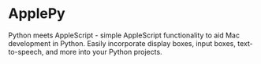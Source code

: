 # ApplePy
Python meets AppleScript - simple AppleScript functionality to aid Mac development in Python. Easily incorporate display boxes, input boxes, text-to-speech, and more into your Python projects.
